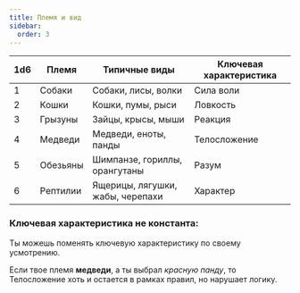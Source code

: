 ```yaml
---
title: Племя и вид
sidebar:
  order: 3
---
```


| 1d6 | Племя    | Типичные виды                    | Ключевая характеристика |
| --- | -------- | -------------------------------- | ----------------------- |
| 1   | Собаки   | Собаки, лисы, волки              | Сила воли               |
| 2   | Кошки    | Кошки, пумы, рыси                | Ловкость                |
| 3   | Грызуны  | Зайцы, крысы, мыши               | Реакция                 |
| 4   | Медведи  | Медведи, еноты, панды            | Телосложение            |
| 5   | Обезьяны | Шимпанзе, гориллы, орангутаны    | Разум                   |
| 6   | Рептилии | Ящерицы, лягушки, жабы, черепахи | Характер                |

### Ключевая характеристика не константа:

Ты можешь поменять ключевую характеристику по своему усмотрению.

Если твое племя **медведи**, а ты выбрал _красную панду_, то Телосложение
хоть и остается в рамках правил, но нарушает логику.
